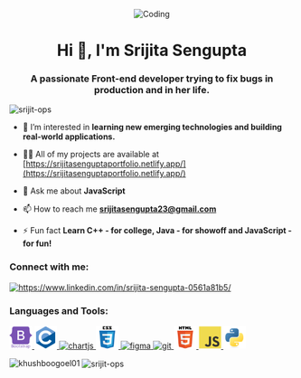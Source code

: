 <p align="center" width="100%">
  <img alt="Coding" width="300" src="https://cdn.dribbble.com/users/2646423/screenshots/5507196/computer.gif">
</p>
<h1 align="center">Hi 👋, I'm Srijita Sengupta</h1>
<h3 align="center">A passionate Front-end developer trying to fix bugs in production and in her life.</h3>

<p align="left"> <img src="https://komarev.com/ghpvc/?username=srijit-ops&label=Profile%20views&color=0e75b6&style=flat" alt="srijit-ops" /> </p>

- 👀 I’m interested in **learning new emerging technologies and building real-world applications.**

- 👨‍💻 All of my projects are available at [https://srijitasenguptaportfolio.netlify.app/](https://srijitasenguptaportfolio.netlify.app/)

- 💬 Ask me about **JavaScript**

- 📫 How to reach me **srijitasengupta23@gmail.com**

- ⚡ Fun fact **Learn C++ - for college, Java - for showoff and JavaScript - for fun!**

<h3 align="left">Connect with me:</h3>
<p align="left">
<a href="https://linkedin.com/in/https://www.linkedin.com/in/srijita-sengupta-0561a81b5/" target="blank"><img align="center" src="https://raw.githubusercontent.com/rahuldkjain/github-profile-readme-generator/master/src/images/icons/Social/linked-in-alt.svg" alt="https://www.linkedin.com/in/srijita-sengupta-0561a81b5/" height="30" width="40" /></a>
</p>

<h3 align="left">Languages and Tools:</h3>
<p align="left"> <a href="https://getbootstrap.com" target="_blank" rel="noreferrer"> <img src="https://raw.githubusercontent.com/devicons/devicon/master/icons/bootstrap/bootstrap-plain-wordmark.svg" alt="bootstrap" width="40" height="40"/> </a> <a href="https://www.cprogramming.com/" target="_blank" rel="noreferrer"> <img src="https://raw.githubusercontent.com/devicons/devicon/master/icons/c/c-original.svg" alt="c" width="40" height="40"/> </a> <a href="https://www.chartjs.org" target="_blank" rel="noreferrer"> <img src="https://www.chartjs.org/media/logo-title.svg" alt="chartjs" width="40" height="40"/> </a> <a href="https://www.w3schools.com/css/" target="_blank" rel="noreferrer"> <img src="https://raw.githubusercontent.com/devicons/devicon/master/icons/css3/css3-original-wordmark.svg" alt="css3" width="40" height="40"/> </a> <a href="https://www.figma.com/" target="_blank" rel="noreferrer"> <img src="https://www.vectorlogo.zone/logos/figma/figma-icon.svg" alt="figma" width="40" height="40"/> </a> <a href="https://git-scm.com/" target="_blank" rel="noreferrer"> <img src="https://www.vectorlogo.zone/logos/git-scm/git-scm-icon.svg" alt="git" width="40" height="40"/> </a> <a href="https://www.w3.org/html/" target="_blank" rel="noreferrer"> <img src="https://raw.githubusercontent.com/devicons/devicon/master/icons/html5/html5-original-wordmark.svg" alt="html5" width="40" height="40"/> </a> <a href="https://developer.mozilla.org/en-US/docs/Web/JavaScript" target="_blank" rel="noreferrer"> <img src="https://raw.githubusercontent.com/devicons/devicon/master/icons/javascript/javascript-original.svg" alt="javascript" width="40" height="40"/> </a> <a href="https://www.python.org" target="_blank" rel="noreferrer"> <img src="https://raw.githubusercontent.com/devicons/devicon/master/icons/python/python-original.svg" alt="python" width="40" height="40"/> </a> </p>

<p><img align="left" src="https://github-readme-stats.vercel.app/api/top-langs?username=khushboogoel01&show_icons=true&locale=en&layout=compact" alt="khushboogoel01" /></p>
<p>&nbsp;<img align="center" src="https://github-readme-stats.vercel.app/api?username=srijit-ops&show_icons=true&locale=en" alt="srijit-ops" /></p>

